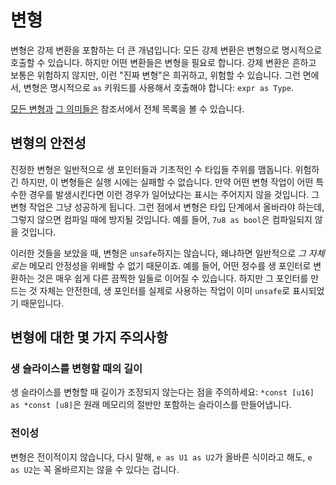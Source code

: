# 변형

변형은 강제 변환을 포함하는 더 큰 개념입니다: 모든 강제 변환은 변형으로 명시적으로 호출할 수 있습니다. 하지만 어떤 변환들은 변형을 필요로 합니다. 강제 변환은 흔하고 보통은 위험하지 않지만, 이런 "진짜 변형"은 희귀하고, 위험할 수 있습니다. 
그런 면에서, 변형은 명시적으로 `as` 키워드를 사용해서 호출해야 합니다: `expr as Type`.

[모든 변형과][cast_list] [그 의미들은][semantics_list] 참조서에서 전체 목록을 볼 수 있습니다.

## 변형의 안전성

진정한 변형은 일반적으로 생 포인터들과 기초적인 수 타입들 주위를 맴돕니다. 위험하긴 하지만, 이 변형들은 실행 시에는 실패할 수 없습니다. 
만약 어떤 변형 작업이 어떤 특수한 경우를 발생시킨다면 이런 경우가 일어났다는 표시는 주어지지 않을 것입니다. 그 변형 작업은 그냥 성공하게 됩니다. 
그런 점에서 변형은 타입 단계에서 올바라야 하는데, 그렇지 않으면 컴파일 때에 방지될 것입니다. 예를 들어, `7u8 as bool`은 컴파일되지 않을 것입니다.

이러한 것들을 보았을 때, 변형은 `unsafe`하지는 않습니다, 왜냐하면 일반적으로 *그 자체로는* 메모리 안정성을 위배할 수 없기 때문이죠. 예를 들어, 어떤 정수를 생 포인터로 변환하는 것은 매우 쉽게 다른 끔찍한 일들로 이어질 수 있습니다. 
하지만 그 포인터를 만드는 것 자체는 안전한데, 생 포인터를 실제로 사용하는 작업이 이미 `unsafe`로 표시되었기 때문입니다.

## 변형에 대한 몇 가지 주의사항

### 생 슬라이스를 변형할 때의 길이

생 슬라이스를 변형할 때 길이가 조정되지 않는다는 점을 주의하세요: `*const [u16] as *const [u8]`은 원래 메모리의 절반만 포함하는 슬라이스를 만들어냅니다.

### 전이성

변형은 전이적이지 않습니다, 다시 말해, `e as U1 as U2`가 올바른 식이라고 해도, `e as U2`는 꼭 올바르지는 않을 수 있다는 겁니다.

[cast_list]: https://doc.rust-lang.org/reference/expressions/operator-expr.html#type-cast-expressions
[semantics_list]: https://doc.rust-lang.org/reference/expressions/operator-expr.html#semantics
